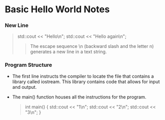 # Basic Hello World Notes

### New Line

> std::cout << "Hello\n";
> std::cout << "Hello again\n";
>
> > The escape sequence \n (backward slash and the letter n) generates a new line in a text string.

### Program Structure

- The first line instructs the compiler to locate the file that contains a library called iostream. This library contains code that allows for input and output.
- The main() function houses all the instructions for the program.

  > int main() {
  > std::cout << "1\n";
  > std::cout << "2\n";
  > std::cout << "3\n";
  > }
